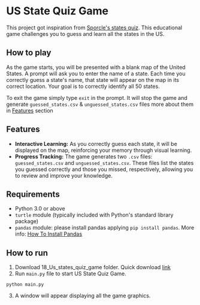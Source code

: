 # US State Quiz Game
This project got inspiration from [Sporcle's states quiz](https://www.sporcle.com/games/g/states).
This educational game challenges you to guess and learn all the states in the US.

## How to play
As the game starts, you will be presented with a blank map of the United States. A prompt will ask you to enter the name of a state. Each time you correctly guess a state's name, that state will appear on the map in its correct location. Your goal is to correctly identify all 50 states.

To exit the game simply type `exit` in the prompt. It will stop the game and generate `guessed_states.csv` & `unguessed_states.csv` files more about them in [Features](##Features) section

## Features
- **Interactive Learning:** As you correctly guess each state, it will be displayed on the map, reinforcing your memory through visual learning.
- **Progress Tracking:** The game generates two `.csv` files: `guessed_states.csv` and `unguessed_states.csv`. These files list the states you guessed correctly and those you missed, respectively, allowing you to review and improve your knowledge.

## Requirements
- Python 3.0 or above
- `turtle` module (typically included with Python's standard library package)
- `pandas` module: please install pandas applying ```pip install pandas```. More info: [How To Install Pandas](https://pandas.pydata.org/docs/getting_started/install.html)

## How to run
1. Download 18_Us_states_quiz_game folder. Quick download [link](https://download-directory.github.io/?url=https%3A%2F%2Fgithub.com%2FRafiqulT1%2F100_days_python%2Ftree%2Fmain%2F18_Us_states_quiz_game) 
2. Run `main.py` file to start US State Quiz Game.
```
python main.py
```
3. A window will appear displaying all the game graphics.

<!-- ## Game Controls
- Press `UP` arrow key to go forward. -->

